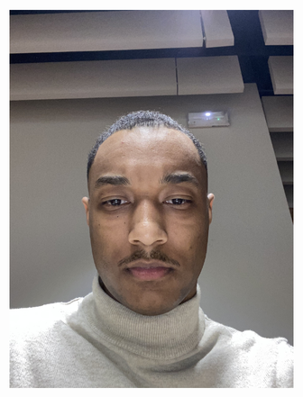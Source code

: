 ![image-2025-03-19-10-13-15.jpg](https://raw.githubusercontent.com/ByWizKi/trading-institut/main/content/images/image-2025-03-19-10-13-15.jpg)
